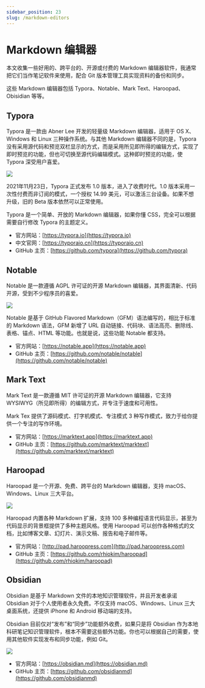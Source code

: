 ```yaml
---
sidebar_position: 23
slug: /markdown-editors
---
```


# Markdown 编辑器



本文收集一些好用的、跨平台的、开源或付费的 Markdown 编辑器软件，我通常把它们当作笔记软件来使用，配合 Git 版本管理工具实现资料的备份和同步。

这些 Markdown 编辑器包括 Typora、Notable、Mark Text、Haroopad、Obisidian 等等。



## Typora

Typora 是一款由 Abner Lee 开发的轻量级 Markdown 编辑器，适用于 OS X、Windows 和 Linux 三种操作系统。与其他 Markdown 编辑器不同的是，Typora 没有采用源代码和预览双栏显示的方式，而是采用所见即所得的编辑方式，实现了即时预览的功能，但也可切换至源代码编辑模式。这种即时预览的功能，使 Typora 深受用户喜爱。

![](https://static.getiot.tech/Typora-screenshot.png#center)

2021年11月23日，Typora 正式发布 1.0 版本，进入了收费时代。1.0 版本采用一次性付费而非订阅的模式，一个授权 14.99 美元，可以激活三台设备。如果不想升级，旧的 Beta 版本依然可以正常使用。

Typora 是一个简单、开放的 Markdown 编辑器，如果你懂 CSS，完全可以根据需要自行修改 Typora 的主题定义。

- 官方网站：[https://typora.io](https://typora.io)
- 中文官网：[https://typoraio.cn](https://typoraio.cn)
- GitHub 主页：[https://github.com/typora](https://github.com/typora)



## Notable

Notable 是一款遵循 AGPL 许可证的开源 Markdown 编辑器，其界面清新、代码开源，受到不少程序员的喜爱。

![](https://static.getiot.tech/notable-linux.png#center)

Notable 是基于 GitHub Flavored Markdown（GFM）语法编写的，相比于标准的 Markdown 语法，GFM 新增了 URL 自动链接、代码块、语法高亮、删除线、表格、锚点、HTML 等功能。也就是说，这些功能 Notable 都支持。

- 官方网站：[https://notable.app](https://notable.app)
- GitHub 主页：[https://github.com/notable/notable](https://github.com/notable/notable)



## Mark Text

Mark Text 是一款遵循 MIT 许可证的开源 Markdown 编辑器，它支持 WYSIWYG（所见即所得）的编辑方式，并专注于速度和可用性。

Mark Tex 提供了源码模式、打字机模式、专注模式 3 种写作模式，致力于给你提供一个专注的写作环境。

- 官方网站：[https://marktext.app](https://marktext.app)
- GitHub 主页：[https://github.com/marktext/marktext](https://github.com/marktext/marktext)



## Haroopad

Haroopad 是一个开源、免费、跨平台的 Markdown 编辑器，支持 macOS、Windows、Linux 三大平台。

![](https://static.getiot.tech/Haroopad.png#center)

Haroopad 内置各种 Markdown 扩展，支持 100 多种编程语言代码显示，甚至为代码显示的背景框提供了多种主题风格。使用 Haroopad 可以创作各种格式的文档，比如博客文章、幻灯片、演示文稿、报告和电子邮件等。

- 官方网站：[http://pad.haroopress.com](http://pad.haroopress.com)
- GitHub 主页：[https://github.com/rhiokim/haroopad](https://github.com/rhiokim/haroopad)



## Obsidian

Obsidian 是基于 Markdown 文件的本地知识管理软件，并且开发者承诺 Obsidian 对于个人使用者永久免费。不仅支持 macOS、Windows、Linux 三大桌面系统，还提供 iPhone 和 Android 移动端的支持。

Obsidian 目前仅对“发布”和“同步”功能额外收费，如果只是将 Obsidian 作为本地科研笔记知识管理软件，根本不需要这些额外功能。你也可以根据自己的需要，使用其他软件实现发布和同步功能，例如 Git。

![](https://static.getiot.tech/Obisidian-screenshot-1.0-hero-combo.png#center)

- 官方网站：[https://obsidian.md](https://obsidian.md)
- GitHub 主页：[https://github.com/obsidianmd](https://github.com/obsidianmd)
